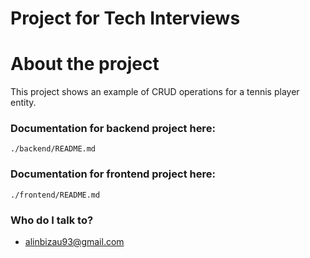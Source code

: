 # Project for Tech Interviews

# About the project
This project shows an example of CRUD operations for a tennis player entity.

### Documentation for backend project here: 
``` ./backend/README.md ```
### Documentation for frontend project here:
``` ./frontend/README.md ```

### Who do I talk to? ###

* alinbizau93@gmail.com
